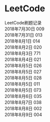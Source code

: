 # LeetCode
LeetCode刷题记录<br>
2018年7月30日  009<br>
2018年7月31日  013<br>
2018年8月1日   014<br>
2018年8月2日   020<br>
2018年8月3日   771<br>
2018年8月4日   021<br>
2018年8月5日   026<br>
2018年8月5日   027<br>
2018年8月5日   028<br>
2018年8月5日   011<br>
2018年8月5日   073<br>
2018年8月6日   035<br>
2018年8月7日   038<br>
2018年8月8日   002<br>
2018年8月9日   004<br>
